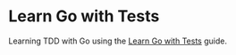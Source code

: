# Learn Go with Tests

Learning TDD with Go using the [Learn Go with Tests](https://github.com/quii/learn-go-with-tests) guide.
